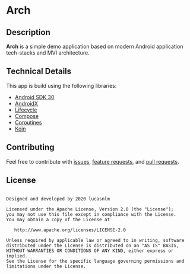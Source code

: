 # Arch

## Description

**Arch** is a simple demo application based on modern Android application tech-stacks and MVI architecture.

## Technical Details

This app is build using the following libraries:

- [Android SDK 30](https://developer.android.com/about/versions/11)
- [AndroidX](https://developer.android.com/jetpack/androidx)
- [Lifecycle](https://developer.android.com/topic/libraries/architecture/lifecycle)
- [Compose](https://developer.android.com/jetpack/compose)
- [Coroutines](https://kotlinlang.org/docs/reference/coroutines-overview.html)
- [Koin](https://insert-koin.io/)

## Contributing

Feel free to contribute with [issues](https://github.com/lucasnlm/android-arch/issues), [feature requests](https://github.com/lucasnlm/android-arch/issues), and [pull requests](https://github.com/lucasnlm/android-arch/pulls).

## License

```

Designed and developed by 2020 lucasnlm

Licensed under the Apache License, Version 2.0 (the "License");
you may not use this file except in compliance with the License.
You may obtain a copy of the License at

   http://www.apache.org/licenses/LICENSE-2.0

Unless required by applicable law or agreed to in writing, software
distributed under the License is distributed on an "AS IS" BASIS,
WITHOUT WARRANTIES OR CONDITIONS OF ANY KIND, either express or implied.
See the License for the specific language governing permissions and
limitations under the License.

```

